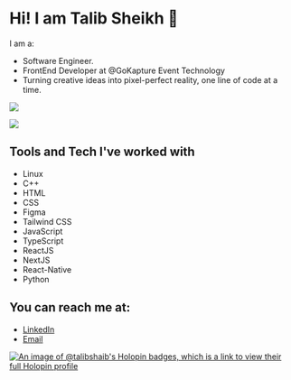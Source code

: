 <!-- Replace the placeholder URLs with your actual links -->
# Hi! I am Talib Sheikh 👋
I am a:
- Software Engineer.
- FrontEnd Developer at @GoKapture Event Technology 
- Turning creative ideas into pixel-perfect reality, one line of code at a time.
 
<a href="https://github.com/anuraghazra/github-readme-stats"><img align="center" src="https://github-readme-stats.vercel.app/api/top-langs/?username=Talibshaib&theme=github_dark&layout=compact&hide_border=true" /></a>

<img src="https://profile-counter.glitch.me/Talibshaib/count.svg?"  />


## Tools and Tech I've worked with
- Linux
- C++
- HTML
- CSS
- Figma
- Tailwind CSS
- JavaScript
- TypeScript
- ReactJS
- NextJS
- React-Native
- Python  

## You can reach me at:
- [LinkedIn](https://www.linkedin.com/in/talib-sheikh-385a85251/)
- [Email](mdtalib23038@gmail.com)


[![An image of @talibshaib's Holopin badges, which is a link to view their full Holopin profile](https://holopin.me/talibshaib)][holopin]

[holopin]:https://holopin.io/@talibshaib
